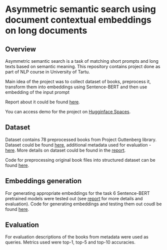 # Asymmetric semantic search using document contextual embeddings on long documents

## Overview
Asymmetric semantic search is a task of matching short prompts and long texts based on semantic meaning. This repository contains project done as part of NLP course in University of Tartu. 

Main idea of the project was to collect dataset of books, preprocess it, transform them into embeddings using Sentence-BERT and then use embedding of the input prompt 

Report about it could be found [here](./NLP_Project_Report.pdf).

You can access demo for the project on [Hugginface Spaces](https://huggingface.co/spaces/nikiandr/assym_sem_search).

## Dataset
Dataset contains 78 preprocessed books from Project Guttenberg library. Dataset could be found [here](./data/processed_books.json), additional metadata used for evaluation - [here](./data/processed_books_metadata.json). More details on dataset could be found in the [report](./NLP_Project_Report.pdf).

Code for preprocessing original book files into structured dataset can be found [here](./preprocess.ipynb).

## Embeddings generation

For generating appropriate embeddings for the task 6 Sentence-BERT pretrained models were tested out (see [report](./NLP_Project_Report.pdf) for more details and evaluation). Code for generating embeddings and testing them out coudl be found [here](./embeddings.ipynb).

## Evaluation

For evaluation descriptions of the books from metadata were used as queries. Metrics used were top-1, top-5 and top-10 accuracies.